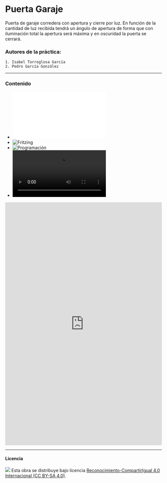 # Puerta Garaje

Puerta de garaje corredera con apertura y cierre por luz. En función de la cantidad de luz recibida tendrá un ángulo de apertura de forma que con iluminación total la apertura será máxima y en oscuridad la puerta se cerrará.


### Autores de la práctica:
    1. Isabel Torroglosa García
    2. Pedro García González

<hr>

### Contenido

- ![Resumen](PuertaGaraje.pdf)
- ![Fritzing](PuertaGaraje.fzz)
- ![Programación](PuertaGaraje.sb2)
- ![Video](PuertaGaraje.mov)


<iframe src="http://docs.google.com/viewer?url=PuertaGaraje.pdf&embedded=true" width="100%" height="780" style="border: none;"></iframe>


<br>


***

#### Licencia

<img src="http://i.creativecommons.org/l/by-sa/4.0/88x31.png" /> Esta obra se distribuye bajo licencia [Reconocimiento-CompartirIgual 4.0 Internacional (CC BY-SA 4.0)](https://creativecommons.org/licenses/by-sa/4.0/deed.es_ES).
